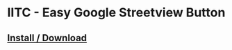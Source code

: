 # IITC - Easy Google Streetview Button

## [Install / Download](https://github.com/Ayaro1/IITC-Easy-Google-Streetview-Button/raw/main/EasyGoogleStreetviewButton.user.js "Install / Download")

